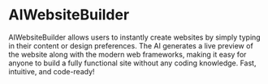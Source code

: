 # AIWebsiteBuilder
AIWebsiteBuilder allows users to instantly create websites by simply typing in their content or design preferences. The AI generates a live preview of the website along with the modern web frameworks, making it easy for anyone to build a fully functional site without any coding knowledge. Fast, intuitive, and code-ready!
